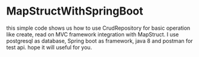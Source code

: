 # MapStructWithSpringBoot
this simple code shows us how to use CrudRepository for basic operation like create, read on MVC framework integration with MapStruct.
I use postgresql as database, Spring boot as framework, java 8 and postman for test api.
hope it will useful for you.
